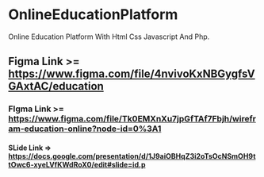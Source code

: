 # OnlineEducationPlatform
Online Education Platform With Html Css Javascript And Php.
## Figma Link >= https://www.figma.com/file/4nvivoKxNBGygfsVGAxtAC/education
### FIgma Link >= https://www.figma.com/file/Tk0EMXnXu7jpGfTAf7Fbjh/wirefram-education-online?node-id=0%3A1
#### SLide Link => https://docs.google.com/presentation/d/1J9aiOBHqZ3i2oTsOcNSmOH9ttOwc6-xyeLVfKWdRoX0/edit#slide=id.p